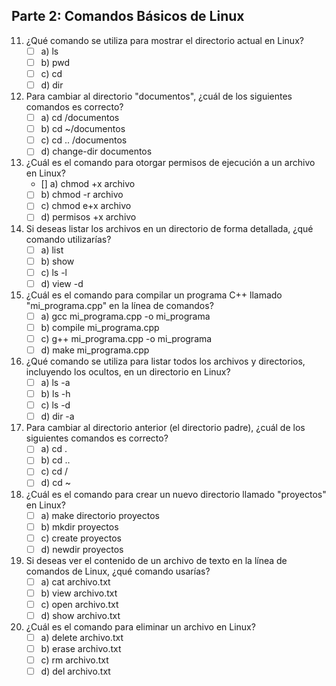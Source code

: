 ## Parte 2: Comandos Básicos de Linux

11. ¿Qué comando se utiliza para mostrar el directorio actual en Linux?
    - [ ] a) ls
    - [ ] b) pwd
    - [ ] c) cd
    - [ ] d) dir

12. Para cambiar al directorio "documentos", ¿cuál de los siguientes comandos es correcto?
    - [ ] a) cd /documentos
    - [ ] b) cd ~/documentos
    - [ ] c) cd .. /documentos
    - [ ] d) change-dir documentos

13. ¿Cuál es el comando para otorgar permisos de ejecución a un archivo en Linux?
    - [] a) chmod +x archivo
    - [ ] b) chmod -r archivo
    - [ ] c) chmod e+x archivo
    - [ ] d) permisos +x archivo

14. Si deseas listar los archivos en un directorio de forma detallada, ¿qué comando utilizarías?
    - [ ] a) list
    - [ ] b) show
    - [ ] c) ls -l
    - [ ] d) view -d

15. ¿Cuál es el comando para compilar un programa C++ llamado "mi_programa.cpp" en la línea de comandos?
    - [ ] a) gcc mi_programa.cpp -o mi_programa
    - [ ] b) compile mi_programa.cpp
    - [ ] c) g++ mi_programa.cpp -o mi_programa
    - [ ] d) make mi_programa.cpp

16. ¿Qué comando se utiliza para listar todos los archivos y directorios, incluyendo los ocultos, en un directorio en Linux?
    - [ ] a) ls -a
    - [ ] b) ls -h
    - [ ] c) ls -d
    - [ ] d) dir -a

17. Para cambiar al directorio anterior (el directorio padre), ¿cuál de los siguientes comandos es correcto?
    - [ ] a) cd .
    - [ ] b) cd ..
    - [ ] c) cd /
    - [ ] d) cd ~

18. ¿Cuál es el comando para crear un nuevo directorio llamado "proyectos" en Linux?
    - [ ] a) make directorio proyectos
    - [ ] b) mkdir proyectos
    - [ ] c) create proyectos
    - [ ] d) newdir proyectos

19. Si deseas ver el contenido de un archivo de texto en la línea de comandos de Linux, ¿qué comando usarías?
    - [ ] a) cat archivo.txt
    - [ ] b) view archivo.txt
    - [ ] c) open archivo.txt
    - [ ] d) show archivo.txt

20. ¿Cuál es el comando para eliminar un archivo en Linux?
    - [ ] a) delete archivo.txt
    - [ ] b) erase archivo.txt
    - [ ] c) rm archivo.txt
    - [ ] d) del archivo.txt